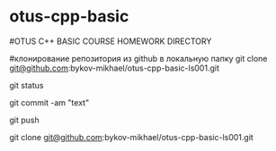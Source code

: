 # otus-cpp-basic

#OTUS C++ BASIC COURSE HOMEWORK DIRECTORY

#клонирование репозитория из github в локальную папку
git clone git@github.com:bykov-mikhael/otus-cpp-basic-ls001.git

git status

git commit -am "text"

git push

git clone git@github.com:bykov-mikhael/otus-cpp-basic-ls001.git
